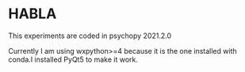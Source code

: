 # HABLA

This experiments are coded in psychopy 2021.2.0

Currently I am using wxpython>=4 because it is the one installed with conda.I installed PyQt5 to make it work.
